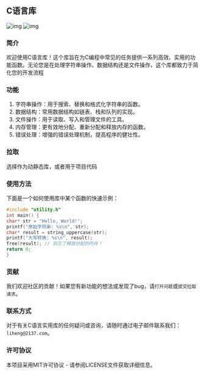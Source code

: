 ## C语言库 
![img](https://img.shields.io/badge/License-MIT-yellow.svg) ![img](https://img.shields.io/badge/develop%20by-c-red)
### 简介 
欢迎使用C语言库！这个库旨在为C编程中常见的任务提供一系列高效、实用的功能函数。无论您是在处理字符串操作、数据结构还是文件操作，这个库都致力于简化您的开发流程 
### 功能 
1. 字符串操作：用于搜索、替换和格式化字符串的函数。 
2. 数据结构：常用数据结构如链表、栈和队列的实现。 
3. 文件操作：用于读取、写入和管理文件的工具。 
4. 内存管理：更有效地分配、重新分配和释放内存的函数。 
5. 错误处理：增强的错误处理机制，提高程序的健壮性。 
### 拉取 
选择作为动静态库，或者用于项目代码 
### 使用方法 
下面是一个如何使用库中某个函数的快速示例： 
```c 
#include "utility.h" 
int main() { 
char* str = "Hello, World!"; 
printf("原始字符串: %s\n", str); 
char* result = string_uppercase(str); 
printf("大写转换: %s\n", result); 
free(result); // 别忘了释放分配的内存！ 
return 0; 
} 
``` 
### 贡献 
我们欢迎社区的贡献！如果您有新功能的想法或发现了bug，请`打开问题`或`提交拉取请求`。 
### 联系方式 
对于有关C语言实用库的任何疑问或咨询，请随时通过电子邮件联系我们：`liheng@2137.com`。 
### 许可协议 
本项目采用MIT许可协议 - 请参阅LICENSE文件获取详细信息。
